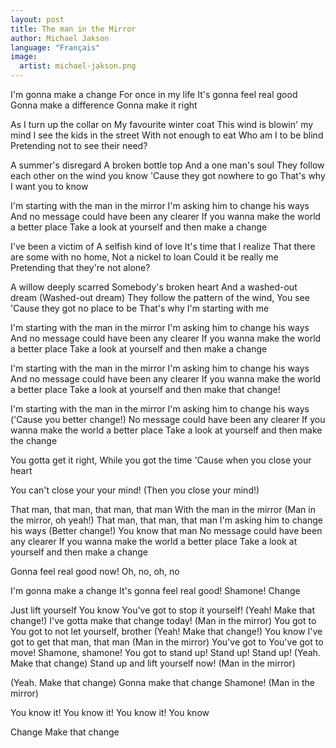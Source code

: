 ```yaml
---
layout: post
title: The man in the Mirror
author: Michael Jakson
language: "Français"
image:
  artist: michael-jakson.png
---
```

I'm gonna make a change
For once in my life
It's gonna feel real good
Gonna make a difference
Gonna make it right

As I turn up the collar on
My favourite winter coat
This wind is blowin' my mind
I see the kids in the street
With not enough to eat
Who am I to be blind
Pretending not to see their need?

A summer's disregard
A broken bottle top
And a one man's soul
They follow each other on the wind you know
'Cause they got nowhere to go
That's why I want you to know

I'm starting with the man in the mirror
I'm asking him to change his ways
And no message could have been any clearer
If you wanna make the world a better place
Take a look at yourself and then make a change

I've been a victim of
A selfish kind of love
It's time that I realize
That there are some with no home,
Not a nickel to loan
Could it be really me
Pretending that they're not alone?

A willow deeply scarred
Somebody's broken heart
And a washed-out dream
(Washed-out dream)
They follow the pattern of the wind,
You see
'Cause they got no place to be
That's why I'm starting with me

I'm starting with the man in the mirror
I'm asking him to change his ways
And no message could have been any clearer
If you wanna make the world a better place
Take a look at yourself and then make a change

I'm starting with the man in the mirror
I'm asking him to change his ways
And no message could have been any clearer
If you wanna make the world a better place
Take a look at yourself and then make that change!

I'm starting with the man in the mirror
I'm asking him to change his ways
('Cause you better change!)
No message could have been any clearer
If you wanna make the world a better place
Take a look at yourself and then make the change

You gotta get it right,
While you got the time
'Cause when you close your heart

You can't close your your mind!
(Then you close your mind!)

That man, that man, that man, that man
With the man in the mirror
(Man in the mirror, oh yeah!)
That man, that man, that man
I'm asking him to change his ways
(Better change!)
You know that man
No message could have been any clearer
If you wanna make the world a better place
Take a look at yourself and then make a change

Gonna feel real good now!
Oh, no, oh, no

I'm gonna make a change
It's gonna feel real good!
Shamone!
Change

Just lift yourself
You know
You've got to stop it yourself!
(Yeah! Make that change!)
I've gotta make that change today!
(Man in the mirror)
You got to
You got to not let yourself, brother
(Yeah! Make that change!)
You know
I've got to get that man, that man
(Man in the mirror)
You've got to
You've got to move!
Shamone, shamone!
You got to stand up! Stand up! Stand up!
(Yeah. Make that change)
Stand up and lift yourself now!
(Man in the mirror)

(Yeah. Make that change)
Gonna make that change
Shamone!
(Man in the mirror)

You know it!
You know it!
You know it!
You know

Change
Make that change 
